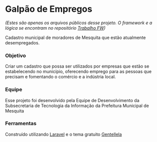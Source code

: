 # Galpão de Empregos

_(Estes são apenas os arquivos públicos desse projeto. O framework e a lógica se encontram no repositório [Trabalho FW](https://github.com/filipemolina/trabalho-fw))_

Cadastro municipal de moradores de Mesquita que estão atualmente desempregados. 

### Objetivo

Criar um cadastro que possa ser utilizados por empresas que estão se estabelecendo no município, oferecendo emprego para as pessoas que precisam e fomentando o comércio e a indústria local.

### Equipe

Esse projeto foi desenvolvido pela Equipe de Desenvolvimento da Subsecretaria de Tecnologia da Informação da Prefeitura Municipal de Mesquita

### Ferramentas

Construído utilizando [Laravel](https://laravel.com/) e o tema gratuito [Gentellela](https://github.com/puikinsh/gentelella)
